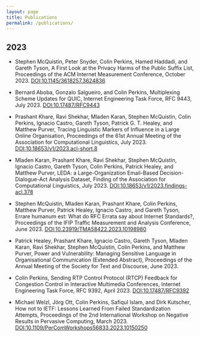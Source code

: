 ```yaml
---
layout: page
title: Publications
permalink: /publications/
---
```


## 2023

* Stephen McQuistin, Peter Snyder, Colin Perkins, Hamed Haddadi, and Gareth
  Tyson, A First Look at the Privacy Harms of the Public Suffix List,
  Proceedings of the ACM Internet Measurement Conference, October 2023.
  [DOI:10.1145/3618257.3624836](https://dx.doi.org/10.1145/3618257.3624836)

* Bernard Aboba, Gonzalo Salgueiro, and Colin Perkins, Multiplexing Scheme
  Updates for QUIC, Internet Engineering Task Force, RFC 9443, July 2023.
  [DOI:10.17487/RFC9443](https://dx.doi.org/10.17487/RFC9443)

* Prashant Khare, Ravi Shekhar, Mladen Karan, Stephen McQuistin, Colin
  Perkins, Ignacio Castro, Gareth Tyson, Patrick G. T. Healey, and Matthew
  Purver, Tracing Linguistic Markers of Influence in a Large Online
  Organisation, Proceedings of the 61st Annual Meeting of the Association for
  Computational Linguistics, July 2023. 
  [DOI:10.18653/v1/2023.acl-short.8](https://dx.doi.org/10.18653/v1/2023.acl-short.8)

* Mladen Karan, Prashant Khare, Ravi Shekhar, Stephen McQuistin, Ignacio
  Castro, Gareth Tyson, Colin Perkins, Patrick Healey, and Matthew Purver,
  LEDA: a Large-Organization Email-Based Decision-Dialogue-Act Analysis
  Dataset, Finding of the Association for Computational Linguistics, 
  July 2023. 
  [DOI:10.18653/v1/2023.findings-acl.378](https://dx.doi.org/10.18653/v1/2023.findings-acl.378)

* Stephen McQuistin, Mladen Karan, Prashant Khare, Colin Perkins, Matthew
  Purver, Patrick Healey, Ignacio Castro, and Gareth Tyson, Errare humanum
  est: What do RFC Errata say about Internet Standards?, Proceedings of the
  IFIP Traffic Measurement and Analysis Conference, June 2023.
  [DOI:10.23919/TMA58422.2023.10198980](https://dx.doi.org/10.23919/TMA58422.2023.10198980)

* Patrick Healey, Prashant Khare, Ignacio Castro, Gareth Tyson, Mladen Karan,
  Ravi Shekhar, Stephen McQuistin, Colin Perkins, and Matthew Purver, Power
  and Vulnerability: Managing Sensitive Language in Organisational
  Communication (Extended Abstract), Proceedings of the Annual Meeting of the
  Society for Text and Discourse, June 2023.

* Colin Perkins, Sending RTP Control Protocol (RTCP) Feedback for Congestion
  Control in Interactive Multimedia Conferences, Internet Engineering Task
  Force, RFC 9392, April 2023.
  [DOI:10.17487/RFC9392](https://dx.doi.org/10.17487/RFC9392)

* Michael Welzl, Jörg Ott, Colin Perkins, Safiqul Islam, and Dirk Kutscher,
  How not to IETF: Lessons Learned From Failed Standardization Attempts,
  Proceedings of the 2nd International Workshop on Negative Results in
  Pervasive Computing, March 2023.
  [DOI:10.1109/PerComWorkshops56833.2023.10150250](https://dx.doi.org/10.1109/PerComWorkshops56833.2023.10150250)

